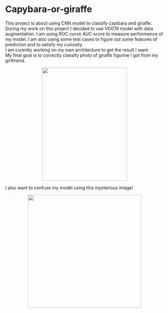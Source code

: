 # Capybara-or-giraffe
This project is about using CNN model to classify capibara and giraffe. During my work on this project I decided to use VGG19 model with data augmentation. I am using ROC curve AUC score to measure performance of my model. I am also using some test cases to figure out some features of prediction and to satisfy my curiosity.\
I am curently working on my own architecture to get the result I want.\
My final goal is to correctly classify photo of giraffe figurine I got from my girlfriend.
<p align="center">
  <img width="270" height="360" src="https://github.com/SzymonKaminski1/Capybara-or-giraffe/assets/116368901/ba3f2023-02d3-4cd8-baaf-c6732e7df42d">
</p>
I also want to confuse my model using this mysterious image!
<p align="center">
  <img width="360" height="360" src="https://github.com/SzymonKaminski1/Capybara-or-giraffe/assets/116368901/55496b57-b7ec-4398-a560-7faca04ee37c">
</p>
